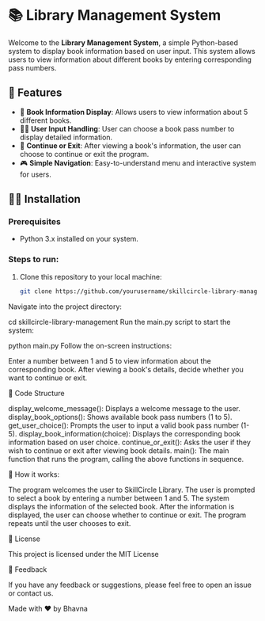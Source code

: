 # 📚 Library Management System

Welcome to the **Library Management System**, a simple Python-based system to display book information based on user input. This system allows users to view information about different books by entering corresponding pass numbers.

## 🚀 Features

- 📖 **Book Information Display**: Allows users to view information about 5 different books.
- 🧑‍💻 **User Input Handling**: User can choose a book pass number to display detailed information.
- 🔄 **Continue or Exit**: After viewing a book's information, the user can choose to continue or exit the program.
- 🎮 **Simple Navigation**: Easy-to-understand menu and interactive system for users.

## 🧑‍💻 Installation

### Prerequisites

- Python 3.x installed on your system.

### Steps to run:

1. Clone this repository to your local machine:

   ```bash
   git clone https://github.com/yourusername/skillcircle-library-management.git
Navigate into the project directory:

cd skillcircle-library-management
Run the main.py script to start the system:


python main.py
Follow the on-screen instructions:

Enter a number between 1 and 5 to view information about the corresponding book.
After viewing a book's details, decide whether you want to continue or exit.

🧩 Code Structure

display_welcome_message(): Displays a welcome message to the user.
display_book_options(): Shows available book pass numbers (1 to 5).
get_user_choice(): Prompts the user to input a valid book pass number (1-5).
display_book_information(choice): Displays the corresponding book information based on user choice.
continue_or_exit(): Asks the user if they wish to continue or exit after viewing book details.
main(): The main function that runs the program, calling the above functions in sequence.

🚀 How it works:

The program welcomes the user to SkillCircle Library.
The user is prompted to select a book by entering a number between 1 and 5.
The system displays the information of the selected book.
After the information is displayed, the user can choose whether to continue or exit.
The program repeats until the user chooses to exit.

📜 License

This project is licensed under the MIT License

📣 Feedback

If you have any feedback or suggestions, please feel free to open an issue or contact us.

Made with ❤️ by Bhavna

